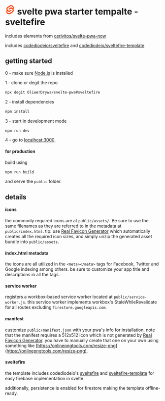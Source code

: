 ![icon](https://github.com/OliwerDrywa/svelte-pwa/blob/master/public/assets/favicon-32x32.png)
svelte pwa starter tempalte - sveltefire
=============

includes elements from [cerivitos/svelte-pwa-now](https://github.com/cerivitos/svelte-pwa-now)

includes [codediodeio/sveltefire](https://github.com/codediodeio/sveltefire) and [codediodeio/sveltefire-template](https://github.com/codediodeio/sveltefire-template)

## getting started

0 - make sure [Node.js](https://nodejs.org) is installed

1 - clone or degit the repo

```bash
npx degit OliwerDrywa/svelte-pwa#sveltefire
```

2 - install dependencies

```bash
npm install
```

3 - start in development mode 

```bash
npm run dev
```

4 - go to [localhost:3000](http://localhost:3000).

#### for production

build using

```bash
npm run build
```

and serve the `public` folder.


## details

#### icons

the commonly required icons are at `public/assets/`. Be sure to use the same filenames as they are referred to in the metadata at `public/index.html`.
tip: use [Real Favicon Generator](https://realfavicongenerator.net/) which automatically creates all the required icon sizes, and simply unzip the generated asset bundle into `public/assets`.

#### index.html metadata

the icons are all utilized in the `<meta></meta>` tags for Facebook, Twitter and Google indexing among others. be sure to customize your app title and descriptions in all the tags.

#### service worker

registers a workbox-based service worker located at `public/service-worker.js`. this service worker implements workbox's StaleWhileRevalidate for all routes excluding `firestore.googleapis.com`.

#### manifest

customize `public/manifest.json` with your pwa's info for installation. note that the manifest requires a 512x512 icon which is not generated by [Real Favicon Generator](https://realfavicongenerator.net/). you have to manually create that one on your own using something like [https://onlinepngtools.com/resize-png](https://onlinepngtools.com/resize-png).

#### sveltefire

the template includes codediodeio's [sveltefire](https://github.com/codediodeio/sveltefire) and [sveltefire-template](https://github.com/codediodeio/sveltefire-template) for easy firebase implementation in svelte.

additionally, persistence is enabled for firestore making the template offline-ready.
